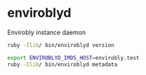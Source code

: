 # enviroblyd
Envirobly instance daemon

```sh
ruby -Ilib/ bin/enviroblyd version

export ENVIROBLYD_IMDS_HOST=envirobly.test
ruby -Ilib/ bin/enviroblyd metadata
```
